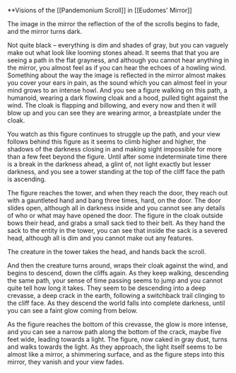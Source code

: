 **Visions of the [[Pandemonium Scroll]] in [[Eudomes' Mirror]]

The image in the mirror the reflection of the of the scrolls begins to fade, and the mirror turns dark. 

Not quite black – everything is dim and shades of gray, but you can vaguely make out what look like looming stones ahead. It seems that that you are seeing a path in the flat grayness, and although you cannot hear anything in the mirror, you almost feel as if you can hear the echoes of a howling wind. Something about the way the image is reflected in the mirror almost makes you cover your ears in pain, as the sound which you can almost feel in your mind grows to an intense howl. And you see a figure walking on this path, a humanoid, wearing a dark flowing cloak and a hood, pulled tight against the wind. The cloak is flapping and billowing, and every now and then it will blow up and you can see they are wearing armor, a breastplate under the cloak. 

You watch as this figure continues to struggle up the path, and your view follows behind this figure as it seems to climb higher and higher, the shadows of the darkness closing in and making sight impossible for more than a few feet beyond the figure. Until after some indeterminate time there is a break in the darkness ahead, a glint of, not light exactly but lesser darkness, and you see a tower standing at the top of the cliff face the path is ascending. 

The figure reaches the tower, and when they reach the door, they reach out with a gauntleted hand and bang three times, hard, on the door. The door slides open, although all in darkness inside and you cannot see any details of who or what may have opened the door. The figure in the cloak outside bows their head, and grabs a small sack tied to their belt. As they hand the sack to the entity in the tower, you can see that inside the sack is a severed head, although all is dim and you cannot make out any features. 

The creature in the tower takes the head, and hands back the scroll. 

And then the creature turns around, wraps their cloak against the wind, and begins to descend, down the cliffs again. As they keep walking, descending the same path, your sense of time passing seems to jump and you cannot quite tell how long it takes. They seem to be descending into a deep crevasse, a deep crack in the earth, following a switchback trail clinging to the cliff face. As they descend the world falls into complete darkness, until you can see a faint glow coming from below. 

As the figure reaches the bottom of this crevasse, the glow is more intense, and you can see a narrow path along the bottom of the crack, maybe five feet wide, leading towards a light. The figure, now caked in gray dust, turns and walks towards the light. As they approach, the light itself seems to be almost like a mirror, a shimmering surface, and as the figure steps into this mirror, they vanish and your view fades. 